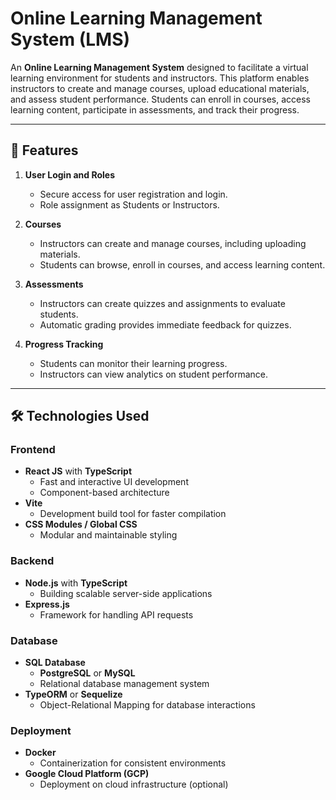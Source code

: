 # Online Learning Management System (LMS)

An **Online Learning Management System** designed to facilitate a virtual learning environment for students and instructors. This platform enables instructors to create and manage courses, upload educational materials, and assess student performance. Students can enroll in courses, access learning content, participate in assessments, and track their progress.

---

## 🚀 Features

1. **User Login and Roles**
   - Secure access for user registration and login.
   - Role assignment as Students or Instructors.

2. **Courses**
   - Instructors can create and manage courses, including uploading materials.
   - Students can browse, enroll in courses, and access learning content.

3. **Assessments**
   - Instructors can create quizzes and assignments to evaluate students.
   - Automatic grading provides immediate feedback for quizzes.

4. **Progress Tracking**
   - Students can monitor their learning progress.
   - Instructors can view analytics on student performance.

---

## 🛠️ Technologies Used

### Frontend

- **React JS** with **TypeScript**
  - Fast and interactive UI development
  - Component-based architecture
- **Vite**
  - Development build tool for faster compilation
- **CSS Modules / Global CSS**
  - Modular and maintainable styling

### Backend

- **Node.js** with **TypeScript**
  - Building scalable server-side applications
- **Express.js**
  - Framework for handling API requests

### Database

- **SQL Database**
  - **PostgreSQL** or **MySQL**
  - Relational database management system
- **TypeORM** or **Sequelize**
  - Object-Relational Mapping for database interactions

### Deployment

- **Docker**
  - Containerization for consistent environments
- **Google Cloud Platform (GCP)**
  - Deployment on cloud infrastructure (optional)
